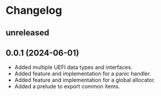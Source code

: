 # Changelog

## unreleased

## 0.0.1 (2024-06-01)

- Added multiple UEFI data types and interfaces.
- Added feature and implementation for a panic handler.
- Added feature and implementation for a global allocator.
- Added a prelude to export common items.
